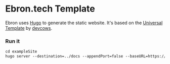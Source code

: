 # Ebron.tech Template
Ebron uses [Hugo](https://gohugo.io) to generate the static website. 
It's based on the [Universal Template](https://github.com/devcows/hugo-universal-theme) by [devcows](https://github.com/devcows).

### Run it
```md
cd exampleSite
hugo server --destination=../docs --appendPort=false --baseURL=https://osadsanu.github.io/ebron.tech/
```